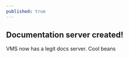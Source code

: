 ```yaml
---
published: true
---
```


## Documentation server created!

VMS now has a legit docs server. Cool beans
